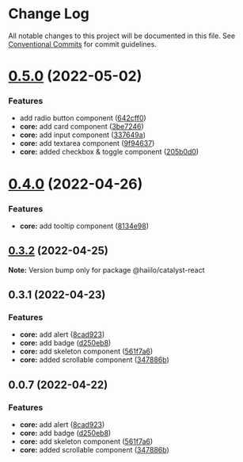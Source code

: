 # Change Log

All notable changes to this project will be documented in this file.
See [Conventional Commits](https://conventionalcommits.org) for commit guidelines.

# [0.5.0](https://github.com/ionic-team/ionic/compare/v0.4.0...v0.5.0) (2022-05-02)


### Features

* add radio button component ([642cff0](https://github.com/ionic-team/ionic/commit/642cff0d7f037202c5abf65f1bf8381970bcdd69))
* **core:** add card component ([3be7246](https://github.com/ionic-team/ionic/commit/3be724616b8fa924e719a73aa688aa29a9c2f891))
* **core:** add input component ([337649a](https://github.com/ionic-team/ionic/commit/337649a44001f908110372c3341963bbbd0167f9))
* **core:** add textarea component ([9f94637](https://github.com/ionic-team/ionic/commit/9f94637fddd03f4bf98b6d90fa93ce814341efdb))
* **core:** added checkbox & toggle component ([205b0d0](https://github.com/ionic-team/ionic/commit/205b0d0cc468d40fe742a22fb1608ef25525918f))





# [0.4.0](https://github.com/ionic-team/ionic/compare/v0.3.2...v0.4.0) (2022-04-26)


### Features

* **core:** add tooltip component ([8134e98](https://github.com/ionic-team/ionic/commit/8134e98cde4f7b9e746c2179ffafdbfe8eff4128))





## [0.3.2](https://github.com/ionic-team/ionic/compare/v0.3.1...v0.3.2) (2022-04-25)

**Note:** Version bump only for package @haiilo/catalyst-react





## 0.3.1 (2022-04-23)


### Features

* **core:** add alert ([8cad923](https://github.com/ionic-team/ionic/commit/8cad92339ac74b142ca6a4a0ec143982c659b970))
* **core:** add badge ([d250eb8](https://github.com/ionic-team/ionic/commit/d250eb808f77c34a430b5406edba7c11e12cf4bd))
* **core:** add skeleton component ([561f7a6](https://github.com/ionic-team/ionic/commit/561f7a627770aaef6daadca0acc5c0c858261320))
* **core:** added scrollable component ([347886b](https://github.com/ionic-team/ionic/commit/347886b2782801e445da7afc2f768aa531862084))





## 0.0.7 (2022-04-22)


### Features

* **core:** add alert ([8cad923](https://github.com/ionic-team/ionic/commit/8cad92339ac74b142ca6a4a0ec143982c659b970))
* **core:** add badge ([d250eb8](https://github.com/ionic-team/ionic/commit/d250eb808f77c34a430b5406edba7c11e12cf4bd))
* **core:** add skeleton component ([561f7a6](https://github.com/ionic-team/ionic/commit/561f7a627770aaef6daadca0acc5c0c858261320))
* **core:** added scrollable component ([347886b](https://github.com/ionic-team/ionic/commit/347886b2782801e445da7afc2f768aa531862084))
